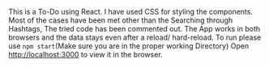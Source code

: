 This is a  To-Do using React.
I have used CSS for styling the components.
Most of the cases have been met other than the Searching through Hashtags, The tried code has been commented out.
The App works in both browsers and the data stays even after a reload/ hard-reload.
To run please use `npm start`(Make sure you are in the proper working Directory)
Open [http://localhost:3000](http://localhost:3000) to view it in the browser.


